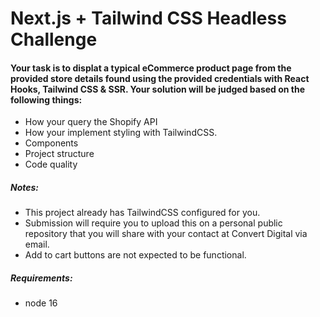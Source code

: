 # Next.js + Tailwind CSS Headless Challenge

#### Your task is to displat a typical eCommerce product page from the provided store details found using the provided credentials with React Hooks, Tailwind CSS & SSR. Your solution will be judged based on the following things:

- How your query the Shopify API
- How your implement styling with TailwindCSS.
- Components
- Project structure
- Code quality

##### Notes:

- This project already has TailwindCSS configured for you.
- Submission will require you to upload this on a personal public repository that you will share with your contact at Convert Digital via email.
- Add to cart buttons are not expected to be functional.

##### Requirements:

- node 16
